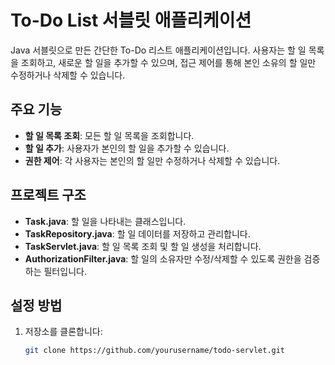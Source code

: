 # To-Do List 서블릿 애플리케이션

Java 서블릿으로 만든 간단한 To-Do 리스트 애플리케이션입니다. 사용자는 할 일 목록을 조회하고, 새로운 할 일을 추가할 수 있으며, 접근 제어를 통해 본인 소유의 할 일만 수정하거나 삭제할 수 있습니다.

## 주요 기능

- **할 일 목록 조회**: 모든 할 일 목록을 조회합니다.
- **할 일 추가**: 사용자가 본인의 할 일을 추가할 수 있습니다.
- **권한 제어**: 각 사용자는 본인의 할 일만 수정하거나 삭제할 수 있습니다.

## 프로젝트 구조

- **Task.java**: 할 일을 나타내는 클래스입니다.
- **TaskRepository.java**: 할 일 데이터를 저장하고 관리합니다.
- **TaskServlet.java**: 할 일 목록 조회 및 할 일 생성을 처리합니다.
- **AuthorizationFilter.java**: 할 일의 소유자만 수정/삭제할 수 있도록 권한을 검증하는 필터입니다.

## 설정 방법

1. 저장소를 클론합니다:
   ```bash
   git clone https://github.com/yourusername/todo-servlet.git
